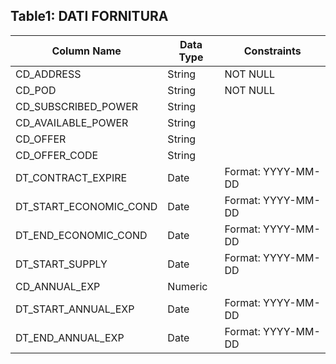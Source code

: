 ## Table1: DATI FORNITURA
| Column Name | Data Type | Constraints |
|-------------|-----------|-------------|
| CD_ADDRESS | String | NOT NULL|
| CD_POD | String | NOT NULL|
| CD_SUBSCRIBED_POWER | String | |
| CD_AVAILABLE_POWER | String | |
| CD_OFFER | String | |
| CD_OFFER_CODE | String | |
| DT_CONTRACT_EXPIRE | Date | Format: YYYY-MM-DD |
| DT_START_ECONOMIC_COND | Date | Format: YYYY-MM-DD |
| DT_END_ECONOMIC_COND | Date | Format: YYYY-MM-DD |
| DT_START_SUPPLY | Date | Format: YYYY-MM-DD |
| CD_ANNUAL_EXP | Numeric | |
| DT_START_ANNUAL_EXP | Date | Format: YYYY-MM-DD |
| DT_END_ANNUAL_EXP | Date | Format: YYYY-MM-DD |
